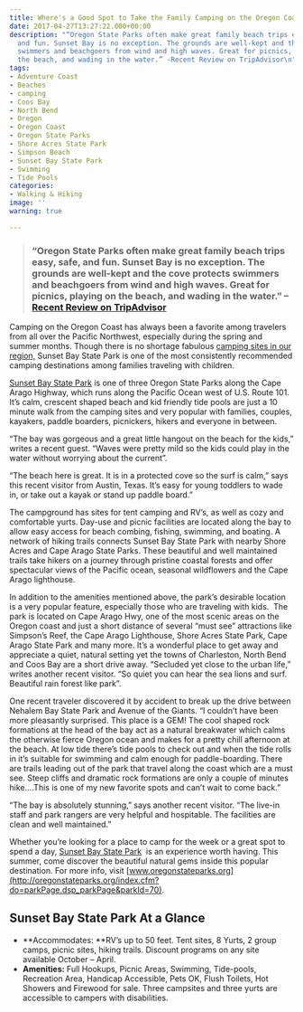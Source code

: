 ```yaml
---
title: Where's a Good Spot to Take the Family Camping on the Oregon Coast?
date: 2017-04-27T13:27:22.000+00:00
description: "“Oregon State Parks often make great family beach trips easy, safe,
  and fun. Sunset Bay is no exception. The grounds are well-kept and the cove protects
  swimmers and beachgoers from wind and high waves. Great for picnics, playing on
  the beach, and wading in the water.” -Recent Review on TripAdvisor\n"
tags:
- Adventure Coast
- Beaches
- camping
- Coos Bay
- North Bend
- Oregon
- Oregon Coast
- Oregon State Parks
- Shore Acres State Park
- Simpson Beach
- Sunset Bay State Park
- Swimming
- Tide Pools
categories:
- Walking & Hiking
image: ''
warning: true

---
```

> ### “Oregon State Parks often make great family beach trips easy, safe, and fun. Sunset Bay is no exception. The grounds are well-kept and the cove protects swimmers and beachgoers from wind and high waves. Great for picnics, playing on the beach, and wading in the water.” –[Recent Review on TripAdvisor](https://www.tripadvisor.com/Attraction_Review-g28958-d255287-Reviews-or10-Sunset_Bay_State_Park-Oregon.html#REVIEWS)

Camping on the Oregon Coast has always been a favorite among travelers from all over the Pacific Northwest, especially during the spring and summer months. Though there is no shortage fabulous [camping sites in our region,](http://www.oregonsadventurecoast.com/lodging/types/camping/) Sunset Bay State Park is one of the most consistently recommended camping destinations among families traveling with children.

[Sunset Bay State Park](http://www.oregonsadventurecoast.com/listings/sunset-bay-state-park-campground/) is one of three Oregon State Parks along the Cape Arago Highway, which runs along the Pacific Ocean west of U.S. Route 101. It’s calm, crescent shaped beach and kid friendly tide pools are just a 10 minute walk from the camping sites and very popular with families, couples, kayakers, paddle boarders, picnickers, hikers and everyone in between.

“The bay was gorgeous and a great little hangout on the beach for the kids,” writes a recent guest. “Waves were pretty mild so the kids could play in the water without worrying about the current”.

“The beach here is great. It is in a protected cove so the surf is calm,” says this recent visitor from Austin, Texas. It’s easy for young toddlers to wade in, or take out a kayak or stand up paddle board.”

The campground has sites for tent camping and RV’s, as well as cozy and comfortable yurts. Day-use and picnic facilities are located along the bay to allow easy access for beach combing, fishing, swimming, and boating. A network of hiking trails connects Sunset Bay State Park with nearby Shore Acres and Cape Arago State Parks. These beautiful and well maintained trails take hikers on a journey through pristine coastal forests and offer spectacular views of the Pacific ocean, seasonal wildflowers and the Cape Arago lighthouse.

In addition to the amenities mentioned above, the park’s desirable location is a very popular feature, especially those who are traveling with kids.  The park is located on Cape Arago Hwy, one of the most scenic areas on the Oregon coast and just a short distance of several “must see” attractions like Simpson’s Reef, the Cape Arago Lighthouse, Shore Acres State Park, Cape Arago State Park and many more. It’s a wonderful place to get away and appreciate a quiet, natural setting yet the towns of Charleston, North Bend and Coos Bay are a short drive away. “Secluded yet close to the urban life,” writes another recent visitor. “So quiet you can hear the sea lions and surf. Beautiful rain forest like park”.

One recent traveler discovered it by accident to break up the drive between Nehalem Bay State Park and Avenue of the Giants. “I couldn’t have been more pleasantly surprised. This place is a GEM! The cool shaped rock formations at the head of the bay act as a natural breakwater which calms the otherwise fierce Oregon ocean and makes for a pretty chill afternoon at the beach. At low tide there’s tide pools to check out and when the tide rolls in it’s suitable for swimming and calm enough for paddle-boarding. There are trails leading out of the park that travel along the coast which are a must see. Steep cliffs and dramatic rock formations are only a couple of minutes hike….This is one of my new favorite spots and can’t wait to come back.”

“The bay is absolutely stunning,” says another recent visitor. “The live-in staff and park rangers are very helpful and hospitable. The facilities are clean and well maintained.”

Whether you’re looking for a place to camp for the week or a great spot to spend a day, [Sunset Bay State Park](http://www.oregonsadventurecoast.com/listings/sunset-bay-state-park-campground/)  is an experience worth having. This summer, come discover the beautiful natural gems inside this popular destination. For more info, visit [www.oregonstateparks.org](http://oregonstateparks.org/index.cfm?do=parkPage.dsp_parkPage&parkId=70).

## Sunset Bay State Park At a Glance

* **Accommodates: **RV’s up to 50 feet. Tent sites, 8 Yurts, 2 group camps, picnic sites, hiking trails. Discount programs on any site available October – April.
* **Amenities:** Full Hookups, Picnic Areas, Swimming, Tide-pools, Recreation Area, Handicap Accessible, Pets OK, Flush Toilets, Hot Showers and Firewood for sale. Three campsites and three yurts are accessible to campers with disabilities.
  </li> </ul>